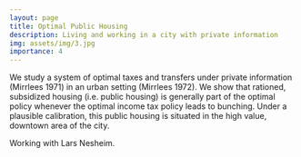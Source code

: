 ```yaml
---
layout: page
title: Optimal Public Housing
description: Living and working in a city with private information
img: assets/img/3.jpg
importance: 4
---
```


We study a system of optimal taxes and transfers under private information (Mirrlees 1971) in an urban setting (Mirrlees 1972). We show that rationed, subsidized housing (i.e. public housing) is generally part of the optimal policy whenever the optimal income tax policy leads to bunching. Under a plausible calibration, this public housing is situated in the high value, downtown area of the city.

Working with Lars Nesheim.
